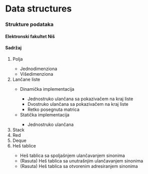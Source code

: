 # Data structures
<h3>Strukture podataka</h3>
<h4>Elektronski fakultet Niš</h4>
<h4>Sadržaj</h4>
<ol>
    <li>Polja</li>
    <ul>
        <li>Jednodimenziona</li>
        <li>Višedimenziona</li>
    </ul>
    <li>Lančane liste</li>
    <ul>
        <li>Dinamička implementacija</li>
        <ul>
            <li>Jednostruko ulančana sa pokazivačem na kraj liste</li>
            <li>Dvostruko ulančana sa pokazivačem na kraj liste</li>
            <li>Retko posegnuta matrica</li>
        </ul>
        <li>Statička implementacija</li>
        <ul>
            <li>Jednostruko ulančana</li>
        </ul>
    </ul>
    <li>Stack</li>
    <li>Red</li>
    <li>Deque</li>
    <li>Heš tablice</li>
    <ul>
        <li>Heš tablica sa spoljašnjem ulančavanjem sinonima</li>
        <li>(Rasuta) Heš tablica sa unutrašnjim ulančavanjem sinonima</li>
        <li>(Rasuta) Heš tablica sa otvorenim adresiranjem sinonima</li>
    </ul>
</ol>

